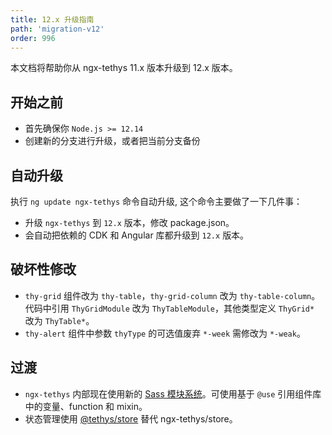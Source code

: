 ```yaml
---
title: 12.x 升级指南
path: 'migration-v12'
order: 996
---
```


本文档将帮助你从 ngx-tethys 11.x 版本升级到 12.x 版本。

## 开始之前

- 首先确保你 `Node.js >= 12.14`
- 创建新的分支进行升级，或者把当前分支备份

## 自动升级
 执行 `ng update ngx-tethys` 命令自动升级, 这个命令主要做了一下几件事：
- 升级 `ngx-tethys` 到 `12.x` 版本，修改 package.json。
- 会自动把依赖的 CDK 和 Angular 库都升级到 `12.x` 版本。

## 破坏性修改
- `thy-grid` 组件改为 `thy-table`，`thy-grid-column` 改为 `thy-table-column`。代码中引用 `ThyGridModule` 改为 `ThyTableModule`，其他类型定义 `ThyGrid*` 改为 `ThyTable*`。
- `thy-alert` 组件中参数 `thyType` 的可选值废弃 `*-week` 需修改为 `*-weak`。

## 过渡
- `ngx-tethys` 内部现在使用新的 [Sass 模块系统](https://sass-lang.com/blog/the-module-system-is-launched)。可使用基于 `@use` 引用组件库中的变量、function 和 mixin。
- 状态管理使用 [@tethys/store](https://github.com/tethys-org/store) 替代 ngx-tethys/store。
